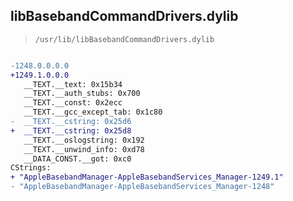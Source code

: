 ## libBasebandCommandDrivers.dylib

> `/usr/lib/libBasebandCommandDrivers.dylib`

```diff

-1248.0.0.0.0
+1249.1.0.0.0
   __TEXT.__text: 0x15b34
   __TEXT.__auth_stubs: 0x700
   __TEXT.__const: 0x2ecc
   __TEXT.__gcc_except_tab: 0x1c80
-  __TEXT.__cstring: 0x25d6
+  __TEXT.__cstring: 0x25d8
   __TEXT.__oslogstring: 0x192
   __TEXT.__unwind_info: 0xd78
   __DATA_CONST.__got: 0xc0
CStrings:
+ "AppleBasebandManager-AppleBasebandServices_Manager-1249.1"
- "AppleBasebandManager-AppleBasebandServices_Manager-1248"

```
